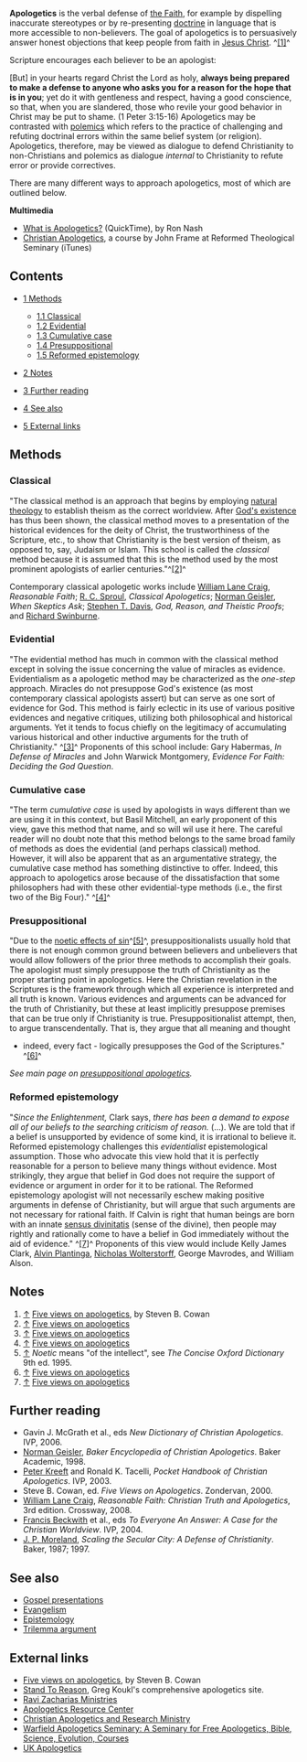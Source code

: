 **Apologetics** is the verbal defense of
[the Faith](Christianity "Christianity"), for example by dispelling
inaccurate stereotypes or by re-presenting
[doctrine](Doctrine "Doctrine") in language that is more accessible
to non-believers. The goal of apologetics is to persuasively answer
honest objections that keep people from faith in
[Jesus Christ](Jesus_Christ "Jesus Christ"). ^[[1]](#note-0)^

Scripture encourages each believer to be an apologist:

[But] in your hearts regard Christ the Lord as holy,
**always being prepared to make a defense to anyone who asks you for a reason for the hope that is in you**;
yet do it with gentleness and respect, having a good conscience, so
that, when you are slandered, those who revile your good behavior
in Christ may be put to shame. (1 Peter 3:15-16)
Apologetics may be contrasted with [polemics](Polemics "Polemics")
which refers to the practice of challenging and refuting doctrinal
errors within the same belief system (or religion). Apologetics,
therefore, may be viewed as dialogue to defend Christianity to
non-Christians and polemics as dialogue *internal* to Christianity
to refute error or provide correctives.

There are many different ways to approach apologetics, most of
which are outlined below.

**Multimedia**

-   [What is Apologetics?](http://biblicaltraining.org/audio/TH601/apologetics_01_MSTR.mov)
    (QuickTime), by Ron Nash
-   [Christian Apologetics](http://deimos3.apple.com/WebObjects/Core.woa/Browse/rts.edu.1156006324.01350856467),
    a course by John Frame at Reformed Theological Seminary (iTunes)

## Contents

-   [1 Methods](#Methods)
    -   [1.1 Classical](#Classical)
    -   [1.2 Evidential](#Evidential)
    -   [1.3 Cumulative case](#Cumulative_case)
    -   [1.4 Presuppositional](#Presuppositional)
    -   [1.5 Reformed epistemology](#Reformed_epistemology)

-   [2 Notes](#Notes)
-   [3 Further reading](#Further_reading)
-   [4 See also](#See_also)
-   [5 External links](#External_links)

## Methods

### Classical

"The classical method is an approach that begins by employing
[natural theology](Natural_theology "Natural theology") to
establish theism as the correct worldview. After
[God's existence](Arguments_for_the_existence_of_God "Arguments for the existence of God")
has thus been shown, the classical method moves to a presentation
of the historical evidences for the deity of Christ, the
trustworthiness of the Scripture, etc., to show that Christianity
is the best version of theism, as opposed to, say, Judaism or
Islam. This school is called the *classical* method because it is
assumed that this is the method used by the most prominent
apologists of earlier centuries."^[[2]](#note-1)^

Contemporary classical apologetic works include
[William Lane Craig](William_Lane_Craig "William Lane Craig"),
*Reasonable Faith*; [R. C. Sproul](R._C._Sproul "R. C. Sproul"),
*Classical Apologetics*;
[Norman Geisler](Norman_Geisler "Norman Geisler"),
*When Skeptics Ask*;
[Stephen T. Davis](index.php?title=Stephen_T._Davis&action=edit&redlink=1 "Stephen T. Davis (page does not exist)"),
*God, Reason, and Theistic Proofs*; and
[Richard Swinburne](Richard_Swinburne "Richard Swinburne").

### Evidential

"The evidential method has much in common with the classical method
except in solving the issue concerning the value of miracles as
evidence. Evidentialism as a apologetic method may be characterized
as the *one-step* approach. Miracles do not presuppose God's
existence (as most contemporary classical apologists assert) but
can serve as one sort of evidence for God. This method is fairly
eclectic in its use of various positive evidences and negative
critiques, utilizing both philosophical and historical arguments.
Yet it tends to focus chiefly on the legitimacy of accumulating
various historical and other inductive arguments for the truth of
Christianity." ^[[3]](#note-2)^ Proponents of this school include:
Gary Habermas, *In Defense of Miracles* and John Warwick
Montgomery, *Evidence For Faith: Deciding the God Question*.

### Cumulative case

"The term *cumulative case* is used by apologists in ways different
than we are using it in this context, but Basil Mitchell, an early
proponent of this view, gave this method that name, and so will wil
use it here. The careful reader will no doubt note that this method
belongs to the same broad family of methods as does the evidential
(and perhaps classical) method. However, it will also be apparent
that as an argumentative strategy, the cumulative case method has
something distinctive to offer. Indeed, this approach to
apologetics arose because of the dissatisfaction that some
philosophers had with these other evidential-type methods (i.e.,
the first two of the Big Four)." ^[[4]](#note-3)^

### Presuppositional

"Due to the
[noetic effects of sin](Noetic_effects_of_sin "Noetic effects of sin")^[[5]](#note-4)^,
presuppositionalists usually hold that there is not enough common
ground between believers and unbelievers that would allow followers
of the prior three methods to accomplish their goals. The apologist
must simply presuppose the truth of Christianity as the proper
starting point in apologetics. Here the Christian revelation in the
Scriptures is the framework through which all experience is
interpreted and all truth is known. Various evidences and arguments
can be advanced for the truth of Christianity, but these at least
implicitly presuppose premises that can be true only if
Christianity is true. Presuppositionalist attempt, then, to argue
transcendentally. That is, they argue that all meaning and thought
- indeed, every fact - logically presupposes the God of the
Scriptures." ^[[6]](#note-5)^

*See main page on [presuppositional apologetics](Presuppositional_apologetics "Presuppositional apologetics").*

### Reformed epistemology

"*Since the Enlightenment,* Clark says,
*there has been a demand to expose all of our beliefs to the searching criticism of reason.*
(...). We are told that if a belief is unsupported by evidence of
some kind, it is irrational to believe it. Reformed epistemology
challenges this *evidentialist* epistemological assumption. Those
who advocate this view hold that it is perfectly reasonable for a
person to believe many things without evidence. Most strikingly,
they argue that belief in God does not require the support of
evidence or argument in order for it to be rational. The Reformed
epistemology apologist will not necessarily eschew making positive
arguments in defense of Christianity, but will argue that such
arguments are not necessary for rational faith. If Calvin is right
that human beings are born with an innate
[sensus divinitatis](index.php?title=Sensus_divinitatis&action=edit&redlink=1 "Sensus divinitatis (page does not exist)")
(sense of the divine), then people may rightly and rationally come
to have a belief in God immediately without the aid of evidence."
^[[7]](#note-6)^ Proponents of this view would include Kelly James
Clark, [Alvin Plantinga](Alvin_Plantinga "Alvin Plantinga"),
[Nicholas Wolterstorff](index.php?title=Nicholas_Wolterstorff&action=edit&redlink=1 "Nicholas Wolterstorff (page does not exist)"),
George Mavrodes, and William Alson.

## Notes

1.  [↑](#ref-0)
    [Five views on apologetics](http://www.apologeticsindex.org/a108.html),
    by Steven B. Cowan
2.  [↑](#ref-1)
    [Five views on apologetics](http://www.apologeticsindex.org/a108.html)
3.  [↑](#ref-2)
    [Five views on apologetics](http://www.apologeticsindex.org/a108.html)
4.  [↑](#ref-3)
    [Five views on apologetics](http://www.apologeticsindex.org/a108.html)
5.  [↑](#ref-4) *Noetic* means "of the intellect", see
    *The Concise Oxford Dictionary* 9th ed. 1995.
6.  [↑](#ref-5)
    [Five views on apologetics](http://www.apologeticsindex.org/a108.html)
7.  [↑](#ref-6)
    [Five views on apologetics](http://www.apologeticsindex.org/a108.html)

## Further reading

-   Gavin J. McGrath et al., eds
    *New Dictionary of Christian Apologetics*. IVP, 2006.
-   [Norman Geisler](Norman_Geisler "Norman Geisler"),
    *Baker Encyclopedia of Christian Apologetics*. Baker Academic,
    1998.
-   [Peter Kreeft](Peter_Kreeft "Peter Kreeft") and Ronald K.
    Tacelli, *Pocket Handbook of Christian Apologetics*. IVP, 2003.
-   Steve B. Cowan, ed. *Five Views on Apologetics*. Zondervan,
    2000.
-   [William Lane Craig](William_Lane_Craig "William Lane Craig"),
    *Reasonable Faith: Christian Truth and Apologetics*, 3rd edition.
    Crossway, 2008.
-   [Francis Beckwith](Francis_Beckwith "Francis Beckwith") et al.,
    eds *To Everyone An Answer: A Case for the Christian Worldview*.
    IVP, 2004.
-   [J. P. Moreland](J._P._Moreland "J. P. Moreland"),
    *Scaling the Secular City: A Defense of Christianity*. Baker, 1987;
    1997.

## See also

-   [Gospel presentations](Gospel_presentations "Gospel presentations")
-   [Evangelism](Evangelism "Evangelism")
-   [Epistemology](Epistemology "Epistemology")
-   [Trilemma argument](Trilemma_argument "Trilemma argument")

## External links

-   [Five views on apologetics](http://www.apologeticsindex.org/a108.html),
    by Steven B. Cowan
-   [Stand To Reason](http://str.org), Greg Koukl's comprehensive
    apologetics site.
-   [Ravi Zacharias Ministries](http://www.rzim.org)
-   [Apologetics Resource Center](http://www.arcapologetics.org)
-   [Christian Apologetics and Research Ministry](http://www.carm.org/)
-   [Warfield Apologetics Seminary: A Seminary for Free Apologetics, Bible, Science, Evolution, Courses](http://apologeticscourses.com/)
-   [UK Apologetics](http://www.ukapologetics.net/)



